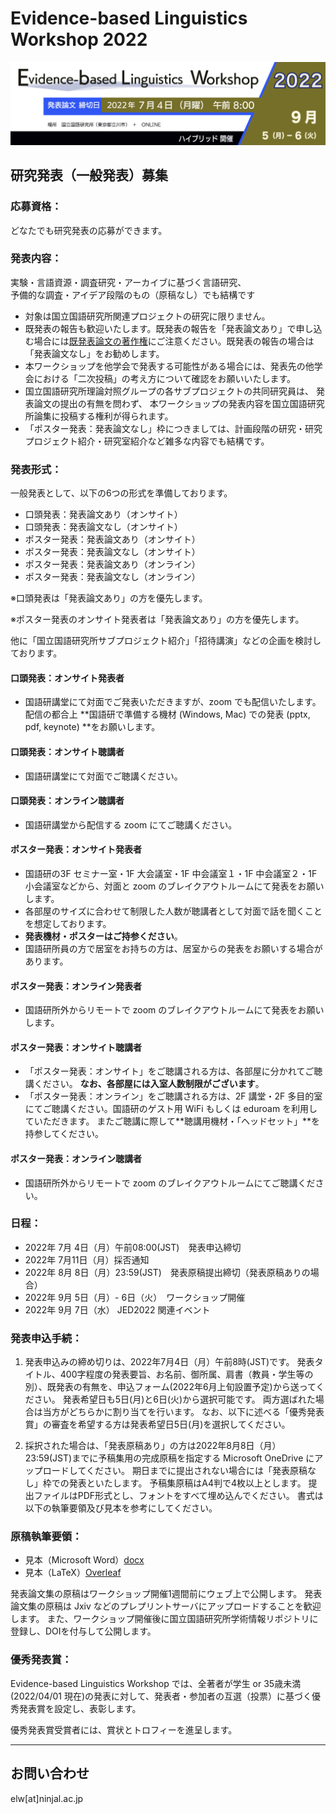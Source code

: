 # Evidence-based Linguistics Workshop 2022
![ELW_CFP_LOGO.png](ELW_CFP_LOGO.png)

## 研究発表（一般発表）募集

### 応募資格：
どなたでも研究発表の応募ができます。

### 発表内容：
実験・言語資源・調査研究・アーカイブに基づく言語研究、  
予備的な調査・アイデア段階のもの（原稿なし）でも結構です

- 対象は国立国語研究所関連プロジェクトの研究に限りません。
- 既発表の報告も歓迎いたします。既発表の報告を「発表論文あり」で申し込む場合には[既発表論文の著作権](copyright.md)にご注意ください。既発表の報告の場合は「発表論文なし」をお勧めします。
- 本ワークショップを他学会で発表する可能性がある場合には、発表先の他学会における「二次投稿」の考え方について確認をお願いいたします。
- 国立国語研究所理論対照グループの各サブプロジェクトの共同研究員は、
発表論文の提出の有無を問わず、
本ワークショップの発表内容を国立国語研究所論集に投稿する権利が得られます。
- 「ポスター発表：発表論文なし」枠につきましては、計画段階の研究・研究プロジェクト紹介・研究室紹介など雑多な内容でも結構です。

### 発表形式：

一般発表として、以下の6つの形式を準備しております。

- 口頭発表：発表論文あり（オンサイト）
- 口頭発表：発表論文なし（オンサイト）
- ポスター発表：発表論文あり（オンサイト）
- ポスター発表：発表論文なし（オンサイト）
- ポスター発表：発表論文あり（オンライン）
- ポスター発表：発表論文なし（オンライン）


※口頭発表は「発表論文あり」の方を優先します。

※ポスター発表のオンサイト発表者は「発表論文あり」の方を優先します。

他に「国立国語研究所サブプロジェクト紹介」「招待講演」などの企画を検討しております。

#### 口頭発表：オンサイト発表者
- 国語研講堂にて対面でご発表いただきますが、zoom でも配信いたします。
配信の都合上 **国語研で準備する機材 (Windows, Mac) での発表 (pptx, pdf, keynote) **をお願いします。

#### 口頭発表：オンサイト聴講者
- 国語研講堂にて対面でご聴講ください。

#### 口頭発表：オンライン聴講者
- 国語研講堂から配信する zoom にてご聴講ください。

#### ポスター発表：オンサイト発表者
- 国語研の3F セミナー室・1F 大会議室・1F 中会議室１・1F 中会議室２・1F 小会議室などから、対面と zoom のブレイクアウトルームにて発表をお願いします。
- 各部屋のサイズに合わせて制限した人数が聴講者として対面で話を聞くことを想定しております。
- **発表機材・ポスターはご持参ください**。
- 国語研所員の方で居室をお持ちの方は、居室からの発表をお願いする場合があります。

#### ポスター発表：オンライン発表者
- 国語研所外からリモートで zoom のブレイクアウトルームにて発表をお願いします。

#### ポスター発表：オンサイト聴講者
- 「ポスター発表：オンサイト」をご聴講される方は、各部屋に分かれてご聴講ください。
**なお、各部屋には入室人数制限がございます**。
- 「ポスター発表：オンライン」をご聴講される方は、2F 講堂・2F 多目的室にてご聴講ください。国語研のゲスト用 WiFi もしくは eduroam を利用していただきます。
またご聴講に際して**聴講用機材・「ヘッドセット」**を持参してください。

#### ポスター発表：オンライン聴講者
- 国語研所外からリモートで zoom のブレイクアウトルームにてご聴講ください。

### 日程：
- 2022年 7月 4日（月）午前08:00(JST)　発表申込締切
- 2022年 7月11日（月）採否通知
- 2022年 8月 8日（月）23:59(JST)　発表原稿提出締切（発表原稿ありの場合）
- 2022年 9月 5日（月）- 6日（火）　ワークショップ開催
- 2022年 9月 7日（水） JED2022 関連イベント

### 発表申込手続：

1. 発表申込みの締め切りは、2022年7月4日（月）午前8時(JST)です。
発表タイトル、400字程度の発表要旨、お名前、御所属、肩書（教員・学生等の別）、既発表の有無を、申込フォーム(2022年6月上旬設置予定)から送ってください。
発表希望日も5日(月)と6日(火)から選択可能です。
両方選ばれた場合は当方がどちらかに割り当てを行います。
なお、以下に述べる「優秀発表賞」の審査を希望する方は発表希望日5日(月)を選択してください。

2. 採択された場合は、「発表原稿あり」の方は2022年8月8日（月）23:59(JST)までに予稿集用の完成原稿を指定する Microsoft OneDrive にアップロードしてください。
期日までに提出されない場合には「発表原稿なし」枠での発表といたします。
予稿集原稿はA4判で4枚以上とします。
提出ファイルはPDF形式とし、フォントをすべて埋め込んでください。
書式は以下の執筆要領及び見本を参考にしてください。

### 原稿執筆要領：

- 見本（Microsoft Word）[docx](ELW2022_sample.docx)
- 見本（LaTeX）[Overleaf](https://www.overleaf.com/project/626e30d2a31e8095c6af45cc)

発表論文集の原稿はワークショップ開催1週間前にウェブ上で公開します。
発表論文集の原稿は Jxiv などのプレプリントサーバにアップロードすることを歓迎します。
また、ワークショップ開催後に国立国語研究所学術情報リポジトリに登録し、DOIを付与して公開します。

### 優秀発表賞：

Evidence-based Linguistics Workshop では、全著者が学生 or 35歳未満 (2022/04/01 現在)の発表に対して、発表者・参加者の互選（投票）に基づく優秀発表賞を設定し、表彰します。

優秀発表賞受賞者には、賞状とトロフィーを進呈します。

---

## お問い合わせ

elw[at]ninjal.ac.jp
